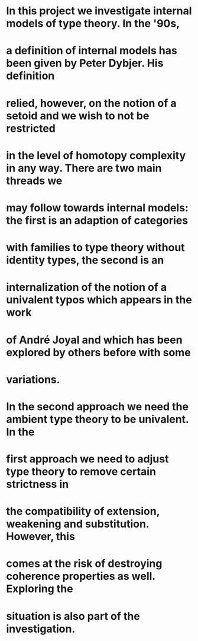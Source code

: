# In this project we investigate internal models of type theory. In the '90s,
# a definition of internal models has been given by Peter Dybjer. His definition
# relied, however, on the notion of a setoid and we wish to not be restricted
# in the level of homotopy complexity in any way. There are two main threads we
# may follow towards internal models: the first is an adaption of categories
# with families to type theory without identity types, the second is an
# internalization of the notion of a univalent typos which appears in the work
# of André Joyal and which has been explored by others before with some
# variations. 
# 
# In the second approach we need the ambient type theory to be univalent. In the
# first approach we need to adjust type theory to remove certain strictness in
# the compatibility of extension, weakening and substitution. However, this
# comes at the risk of destroying coherence properties as well. Exploring the
# situation is also part of the investigation.
